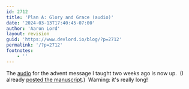 ```yaml
---
id: 2712
title: 'Plan A: Glory and Grace (audio)'
date: '2024-03-13T17:40:45-07:00'
author: 'Aaron Lord'
layout: revision
guid: 'https://www.devlord.io/blog/?p=2712'
permalink: '/?p=2712'
footnotes:
    - ''
---
```


The <a href="http://www.sovereignjoycf.org/podcast/Advent/02%20Advent%202008,%20Week%202.mp3">audio</a> for the advent message I taught two weeks ago is now up.  (I already <a href="https://www.devlord.io/blog/2008/12/08/plan-a-glory-and-grace/">posted the manuscript</a>.)  Warning: it's really long!

<div class="blogger-post-footer"><img src="" alt="" width="1" height="1" /></div>
